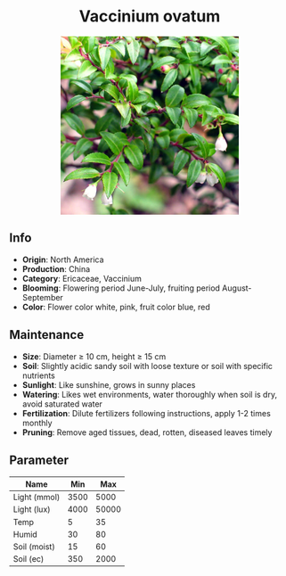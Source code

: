 <h1 align='center'>Vaccinium ovatum</h1>
<p align="center">
    <img 
        align='center'
        width='320'
        src="../images/vaccinium ovatum.png" 
        alt='Vaccinium ovatum' />
</p>

## Info

 - **Origin**: North America
 - **Production**: China
 - **Category**: Ericaceae, Vaccinium
 - **Blooming**: Flowering period June-July, fruiting period August-September
 - **Color**: Flower color white, pink, fruit color blue, red

## Maintenance

 - **Size**: Diameter ≥ 10 cm, height ≥ 15 cm
 - **Soil**: Slightly acidic sandy soil with loose texture or soil with specific nutrients
 - **Sunlight**: Like sunshine, grows in sunny places
 - **Watering**: Likes wet environments, water thoroughly when soil is dry, avoid saturated water
 - **Fertilization**: Dilute fertilizers following instructions, apply 1-2 times monthly
 - **Pruning**: Remove aged tissues, dead, rotten, diseased leaves timely

## Parameter

| Name         | Min  | Max   |
|--------------|------|-------|
| Light (mmol) | 3500 | 5000  |
| Light (lux)  | 4000 | 50000 |
| Temp         | 5    | 35    |
| Humid        | 30   | 80    |
| Soil (moist) | 15   | 60    |
| Soil (ec)    | 350  | 2000  |